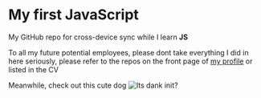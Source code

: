 # My first JavaScript

My GitHub repo for cross-device sync while I learn **JS**

To all my future potential employees, please dont take everything I did in here seriously, please refer to the repos on the front page of [my profile](http://github.com/johrad/) or listed in the CV

Meanwhile, check out this cute dog ![Its dank init?](https://i.pinimg.com/originals/80/ad/b2/80adb290c178e8f407219a481b0a8eae.gif) 
